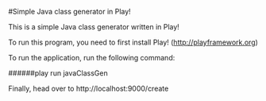 #Simple Java class generator in Play!

This is a simple Java class generator written in Play!

To run this program, you need to first install Play! (http://playframework.org)

To run the application, run the following command:

######play run javaClassGen

Finally, head over to http://localhost:9000/create
